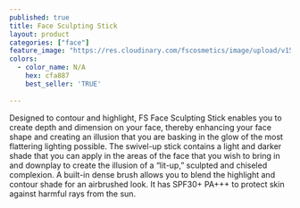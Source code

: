 ```yaml
---
published: true
title: Face Sculpting Stick
layout: product
categories: ["face"]
feature_image: "https://res.cloudinary.com/fscosmetics/image/upload/v1513222818/face-sculpting-stick.jpg"
colors:
  - color_name: N/A
    hex: cfa887
    best_seller: 'TRUE'
  
---
```

Designed to contour and highlight, FS Face Sculpting Stick enables you to create depth and dimension on your face, thereby enhancing your face shape and creating an illusion that you are basking in the glow of the most flattering lighting possible. The swivel-up stick contains a light and darker shade that you can apply in the areas of the face that you wish to bring in and downplay to create the illusion of a “lit-up,” sculpted and chiseled complexion. A built-in dense brush allows you to blend the highlight and contour shade for an airbrushed look. It has SPF30+ PA+++ to protect skin against harmful rays from the sun.
